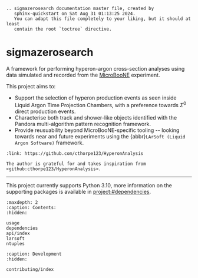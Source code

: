 ```{eval-rst}
.. sigmazerosearch documentation master file, created by
   sphinx-quickstart on Sat Aug 31 01:13:25 2024.
   You can adapt this file completely to your liking, but it should at least
   contain the root `toctree` directive.
```

# sigmazerosearch

A framework for performing hyperon-argon cross-section analyses using
data simulated and recorded from the
[MicroBooNE](https://microboone.fnal.gov "Micro Booster Neutrino Experiment")
experiment.

This project aims to:

- Support the selection of hyperon production events as seen inside Liquid
  Argon Time Projection Chambers, with a preference towards $\Sigma^0$ direct
  production events.
- Characterise both track and shower-like objects identified with the Pandora
  multi-algorithm pattern recognition framework.
- Provide reusuability beyond MicroBooNE-specific tooling -- looking
  towards near and future experiments using the
  {abbr}`LArSoft (Liquid Argon Software)` framework.

```{card}
:link: https://github.com/cthorpe123/HyperonAnalysis

The author is grateful for and takes inspiration from
<github:cthorpe123/HyperonAnalysis>.
```

---

This project currently supports Python 3.10, more information on the supporting
packages is available in <project:#dependencies>.

```{toctree}
:maxdepth: 2
:caption: Contents:
:hidden:

usage
dependencies
api/index
larsoft
ntuples
```

```{toctree}
:caption: Development
:hidden:

contributing/index
```
